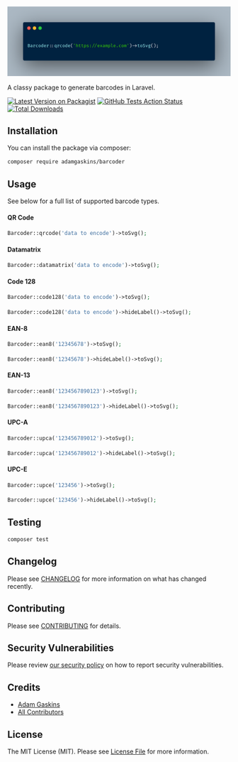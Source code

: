 <p align="center"><img src="assets/screenshot.png" /></p>

A classy package to generate barcodes in Laravel.

[![Latest Version on Packagist](https://img.shields.io/packagist/v/adamgaskins/barcoder.svg?style=flat-square)](https://packagist.org/packages/adamgaskins/barcoder)
[![GitHub Tests Action Status](https://img.shields.io/github/workflow/status/adamgaskins/barcoder/Tests?logo=Github&style=flat-square&label=tests)](https://github.com/adamgaskins/barcoder/actions?query=workflow%3ATests+branch%3Amaster)
[![Total Downloads](https://img.shields.io/packagist/dt/adamgaskins/barcoder.svg?style=flat-square)](https://packagist.org/packages/adamgaskins/barcoder)

## Installation

You can install the package via composer:

```bash
composer require adamgaskins/barcoder
```

## Usage

See below for a full list of supported barcode types.

#### QR Code
```php
Barcoder::qrcode('data to encode')->toSvg();
```

#### Datamatrix
```php
Barcoder::datamatrix('data to encode')->toSvg();
```

#### Code 128
```php
Barcoder::code128('data to encode')->toSvg();

Barcoder::code128('data to encode')->hideLabel()->toSvg();
```

#### EAN-8
```php
Barcoder::ean8('12345678')->toSvg();

Barcoder::ean8('12345678')->hideLabel()->toSvg();
```

#### EAN-13
```php
Barcoder::ean8('1234567890123')->toSvg();

Barcoder::ean8('1234567890123')->hideLabel()->toSvg();
```

#### UPC-A
```php
Barcoder::upca('123456789012')->toSvg();

Barcoder::upca('123456789012')->hideLabel()->toSvg();
```

#### UPC-E
```php
Barcoder::upce('123456')->toSvg();

Barcoder::upce('123456')->hideLabel()->toSvg();
```

## Testing

```bash
composer test
```

## Changelog

Please see [CHANGELOG](CHANGELOG.md) for more information on what has changed recently.

## Contributing

Please see [CONTRIBUTING](.github/CONTRIBUTING.md) for details.

## Security Vulnerabilities

Please review [our security policy](../../security/policy) on how to report security vulnerabilities.

## Credits

- [Adam Gaskins](https://github.com/AdamGaskins)
- [All Contributors](../../contributors)

## License

The MIT License (MIT). Please see [License File](LICENSE.md) for more information.
